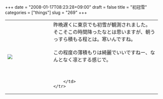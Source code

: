 +++
date = "2008-01-17T08:23:28+09:00"
draft = false
title = "初冠雪"
categories = ["things"]
slug = "269"
+++

<table width="100%">
	<tr>
		<td width="30%" valign="middle">
			<a rel="lightbox" href="http://keruru.net/images/478e91efa171a-080117-074600.jpg"><img src="http://keruru.net/images/478e91efa171a-thumb_080117-074600.jpg" border="0" /></a>
		</td>
		<td width="70%" valign="middle">
			昨晩遅くに東京でも初雪が観測されました。<br />
そこそこの時間降ったなとは思いますが、朝うっすら積もる程とは。寒いんですね。<br />
<br />
この程度の薄積もりは綺麗でいいですねー、なんとなく凛とする感じで。<br />
<br />
<br />

		</td>
	</tr>
</table>

